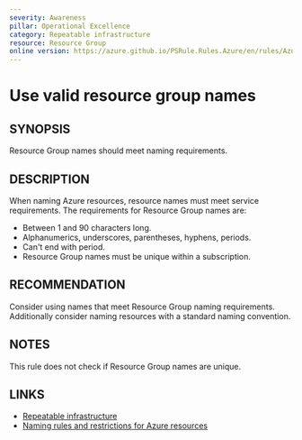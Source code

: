 ```yaml
---
severity: Awareness
pillar: Operational Excellence
category: Repeatable infrastructure
resource: Resource Group
online version: https://azure.github.io/PSRule.Rules.Azure/en/rules/Azure.ResourceGroup.Name/
---
```


# Use valid resource group names

## SYNOPSIS

Resource Group names should meet naming requirements.

## DESCRIPTION

When naming Azure resources, resource names must meet service requirements.
The requirements for Resource Group names are:

- Between 1 and 90 characters long.
- Alphanumerics, underscores, parentheses, hyphens, periods.
- Can't end with period.
- Resource Group names must be unique within a subscription.

## RECOMMENDATION

Consider using names that meet Resource Group naming requirements.
Additionally consider naming resources with a standard naming convention.

## NOTES

This rule does not check if Resource Group names are unique.

## LINKS

- [Repeatable infrastructure](https://learn.microsoft.com/azure/architecture/framework/devops/automation-infrastructure)
- [Naming rules and restrictions for Azure resources](https://learn.microsoft.com/azure/azure-resource-manager/management/resource-name-rules)
